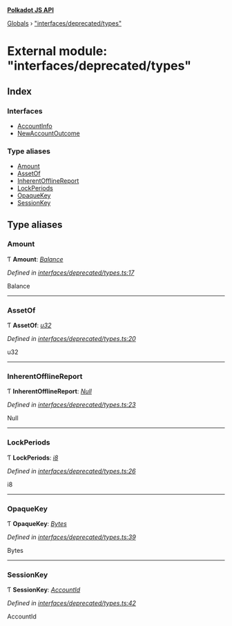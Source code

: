 **[Polkadot JS API](../README.md)**

[Globals](../globals.md) › [&quot;interfaces/deprecated/types&quot;](_interfaces_deprecated_types_.md)

# External module: "interfaces/deprecated/types"

## Index

### Interfaces

* [AccountInfo](../interfaces/_interfaces_deprecated_types_.accountinfo.md)
* [NewAccountOutcome](../interfaces/_interfaces_deprecated_types_.newaccountoutcome.md)

### Type aliases

* [Amount](_interfaces_deprecated_types_.md#amount)
* [AssetOf](_interfaces_deprecated_types_.md#assetof)
* [InherentOfflineReport](_interfaces_deprecated_types_.md#inherentofflinereport)
* [LockPeriods](_interfaces_deprecated_types_.md#lockperiods)
* [OpaqueKey](_interfaces_deprecated_types_.md#opaquekey)
* [SessionKey](_interfaces_deprecated_types_.md#sessionkey)

## Type aliases

###  Amount

Ƭ **Amount**: *[Balance](_interfaces_runtime_types_.md#balance)*

*Defined in [interfaces/deprecated/types.ts:17](https://github.com/polkadot-js/api/blob/e7f488e/packages/types/src/interfaces/deprecated/types.ts#L17)*

Balance

___

###  AssetOf

Ƭ **AssetOf**: *[u32](../interfaces/_interfaceregistry_.interfaceregistry.md#u32)*

*Defined in [interfaces/deprecated/types.ts:20](https://github.com/polkadot-js/api/blob/e7f488e/packages/types/src/interfaces/deprecated/types.ts#L20)*

u32

___

###  InherentOfflineReport

Ƭ **InherentOfflineReport**: *[Null](../classes/_primitive_null_.null.md)*

*Defined in [interfaces/deprecated/types.ts:23](https://github.com/polkadot-js/api/blob/e7f488e/packages/types/src/interfaces/deprecated/types.ts#L23)*

Null

___

###  LockPeriods

Ƭ **LockPeriods**: *[i8](../interfaces/_interfaceregistry_.interfaceregistry.md#i8)*

*Defined in [interfaces/deprecated/types.ts:26](https://github.com/polkadot-js/api/blob/e7f488e/packages/types/src/interfaces/deprecated/types.ts#L26)*

i8

___

###  OpaqueKey

Ƭ **OpaqueKey**: *[Bytes](../classes/_primitive_bytes_.bytes.md)*

*Defined in [interfaces/deprecated/types.ts:39](https://github.com/polkadot-js/api/blob/e7f488e/packages/types/src/interfaces/deprecated/types.ts#L39)*

Bytes

___

###  SessionKey

Ƭ **SessionKey**: *[AccountId](../classes/_primitive_generic_accountid_.accountid.md)*

*Defined in [interfaces/deprecated/types.ts:42](https://github.com/polkadot-js/api/blob/e7f488e/packages/types/src/interfaces/deprecated/types.ts#L42)*

AccountId